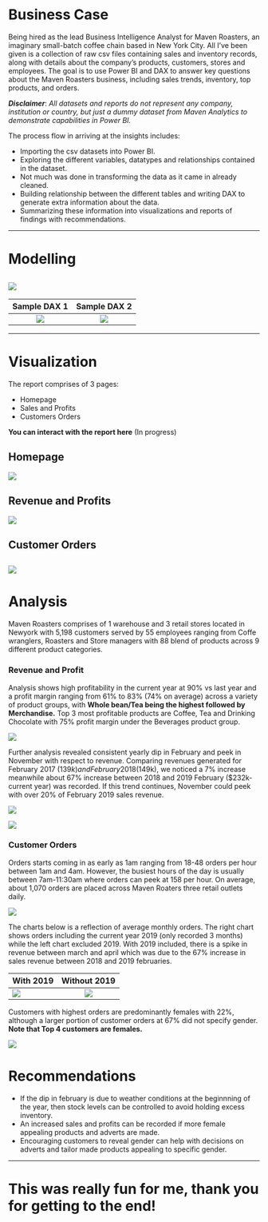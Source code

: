 # Business Case
Being hired as the lead Business Intelligence Analyst for Maven Roasters, an imaginary small-batch coffee chain based in New York City.
All I’ve been given is a collection of raw csv files containing sales and inventory records, along with details about the company’s products, customers, stores and employees. The goal is to use Power BI and DAX to answer key questions about the Maven Roasters business, including sales trends, inventory, top products, and orders.

**_Disclaimer_**: _All datasets and reports do not represent any company, institution or country, but just a dummy dataset from Maven Analytics to demonstrate capabilities in Power BI._


The process flow in arriving at the insights includes:
- Importing the csv datasets into Power BI.
- Exploring the different variables, datatypes and relationships contained in the dataset.
- Not much was done in transforming the data as it came in already cleaned.
- Building relationship between the different tables and writing DAX to generate extra information about the data.
- Summarizing these information into visualizations and reports of findings with recommendations.
---



# Modelling

![](Relationship_model.png)  
---
Sample DAX 1         | Sample DAX 2  
:-------------------:|:-----------------:
![](DAX_1.png)       | ![](DAX_2.png) 
---
# Visualization
The report comprises of 3 pages:
- Homepage
- Sales and Profits
- Customers Orders

**You can interact with the report here** (In progress)

## Homepage
![](Homepage.png)

## Revenue and Profits
![](Customer_Sales_and_Profit.png)

## Customer Orders
![](Customer_ORDER.png)
---



# Analysis
Maven Roasters comprises of 1 warehouse and 3 retail stores located in Newyork with 5,198 customers served by 55 employees ranging from Coffe wranglers, Roasters and Store managers with 88 blend of products across 9 different product categories.



### Revenue and Profit
Analysis shows high profitability in the current year at 90% vs last year and a profit margin ranging from 61% to 83% (74% on average) across a variety of product groups, with **Whole bean/Tea being the highest followed by Merchandise.** Top 3 most profitable products are Coffee, Tea and Drinking Chocolate with 75% profit margin under the Beverages product group.

![](Product_group_profit_margin.png)



Further analysis revealed consistent yearly dip in February and peek in November with respect to revenue. Comparing revenues generated for February 2017 ($139k) and February 2018 ($149k), we noticed a 7% increase meanwhile about 67% increase between 2018 and 2019 February ($232k-current year) was recorded. If this trend continues, November could peek with over 20% of February 2019 sales revenue. 

![](Dip_and_peek.png)

![](Top_10_most_profitable_products.png)



### Customer Orders
Orders starts coming in as early as 1am ranging from 18-48 orders per hour between 1am and 4am. However, the busiest hours of the day is usually between 7am-11:30am where orders can peek at 158 per hour. On average, about 1,070 orders are placed across Maven Roaters three retail outlets daily.

![](Busiest.png)



The charts below is a reflection of average monthly orders. The right chart shows orders including the current year 2019 (only recorded 3 months) while the left chart excluded 2019. With 2019 included, there is a spike in revenue between march and april which was due to the 67% increase in sales revenue between 2018 and 2019 februaries.

With 2019                          | Without 2019
:----------------------------------|:---------------------------:
![](Average_monhly_ordered.png)    |    ![](without_2019.png)



Customers with highest orders are predominantly females with 22%, although a larger portion of customer orders at 67% did not specify gender. 
**Note that Top 4 customers are females.**

![](Top_customer.png)



# Recommendations
- If the dip in february is due to weather conditions at the beginnning of the year, then stock levels can be controlled to avoid holding excess inventory.
- An increased sales and profits can be recorded if more female appealing products and adverts are made.
- Encouraging customers to reveal gender can help with decisions on adverts and tailor made products appealing to specific gender.

---

# This was really fun for me, thank you for getting to the end!
